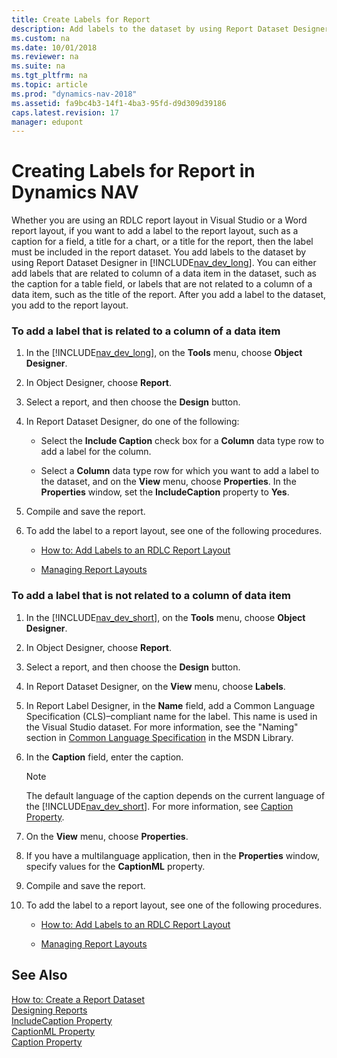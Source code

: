 ```yaml
---
title: Create Labels for Report
description: Add labels to the dataset by using Report Dataset Designer in development environment using RDLC report layout in Visual Studio or Word report layout. 
ms.custom: na
ms.date: 10/01/2018
ms.reviewer: na
ms.suite: na
ms.tgt_pltfrm: na
ms.topic: article
ms.prod: "dynamics-nav-2018"
ms.assetid: fa9bc4b3-14f1-4ba3-95fd-d9d309d39186
caps.latest.revision: 17
manager: edupont
---
```

# Creating Labels for Report in Dynamics NAV
Whether you are using an RDLC report layout in Visual Studio or a Word report layout, if you want to add a label to the report layout, such as a caption for a field, a title for a chart, or a title for the report, then the label must be included in the report dataset. You add labels to the dataset by using Report Dataset Designer in [!INCLUDE[nav_dev_long](includes/nav_dev_long_md.md)]. You can either add labels that are related to column of a data item in the dataset, such as the caption for a table field, or labels that are not related to a column of a data item, such as the title of the report. After you add a label to the dataset, you add to the report layout.  

### To add a label that is related to a column of a data item  

1.  In the [!INCLUDE[nav_dev_long](includes/nav_dev_long_md.md)], on the **Tools** menu, choose **Object Designer**.  

2.  In Object Designer, choose **Report**.  

3.  Select a report, and then choose the **Design** button.  

4.  In Report Dataset Designer, do one of the following:  

    -   Select the **Include Caption** check box for a **Column** data type row to add a label for the column.  

    -   Select a **Column** data type row for which you want to add a label to the dataset, and on the **View** menu, choose **Properties**. In the **Properties** window, set the **IncludeCaption** property to **Yes**.  

5.  Compile and save the report.  

6.  To add the label to a report layout, see one of the following procedures.  

    -   [How to: Add Labels to an RDLC Report Layout](How-to--Add-Labels-to-an-RDLC-Report-Layout.md)  

    -   [Managing Report Layouts](managing-report-layouts.md)  

### To add a label that is not related to a column of data item  

1.  In the [!INCLUDE[nav_dev_short](includes/nav_dev_short_md.md)], on the **Tools** menu, choose **Object Designer**.  

2.  In Object Designer, choose **Report**.  

3.  Select a report, and then choose the **Design** button.  

4.  In Report Dataset Designer, on the **View** menu, choose **Labels**.  

5.  In Report Label Designer, in the **Name** field, add a Common Language Specification \(CLS\)–compliant name for the label. This name is used in the Visual Studio dataset. For more information, see the "Naming" section in [Common Language Specification](https://go.microsoft.com/fwlink/?LinkId=193144) in the MSDN Library.  

6.  In the **Caption** field, enter the caption.  

    > [!NOTE]  
    >  The default language of the caption depends on the current language of the [!INCLUDE[nav_dev_short](includes/nav_dev_short_md.md)]. For more information, see [Caption Property](Caption-Property.md).  

7.  On the **View** menu, choose **Properties**.  

8.  If you have a multilanguage application, then in the **Properties** window, specify values for the **CaptionML** property.  

9. Compile and save the report.  

10. To add the label to a report layout, see one of the following procedures.  

    -   [How to: Add Labels to an RDLC Report Layout](How-to--Add-Labels-to-an-RDLC-Report-Layout.md)  

    -   [Managing Report Layouts](managing-report-layouts.md)  

## See Also  
 [How to: Create a Report Dataset](How-to--Create-a-Report-Dataset.md)   
 [Designing Reports](Designing-Reports.md)   
 [IncludeCaption Property](IncludeCaption-Property.md)   
 [CaptionML Property](CaptionML-Property.md)   
 [Caption Property](Caption-Property.md)
